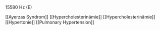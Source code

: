 15580 Hz (E)

[[Ayerzas Syndrom]]
[[Hypercholesterinämie]]
[[Hypercholesterinämie]]
[[Hypertonie]]
[[Pulmonary Hypertension]]